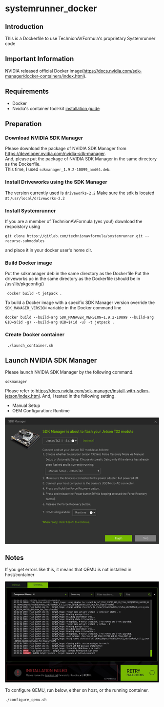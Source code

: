 # systemrunner_docker

## Introduction

This is a Dockerfile to use TechnionAVFormula's proprietary Systemrunner code 

## Important Information

NVIDIA released official Docker image(<https://docs.nvidia.com/sdk-manager/docker-containers/index.html>).

## Requirements

* Docker
* Nvidia's container tool-kit [installation guide](https://docs.nvidia.com/datacenter/cloud-native/container-toolkit/install-guide.html)

## Preparation

### Download NVIDIA SDK Manager

Please download the package of NVIDIA SDK Manager from <https://developer.nvidia.com/nvidia-sdk-manager>.  
And, please put the package of NVIDIA SDK Manager in the same directory as the Dockerfile.  
This time, I used `sdkmanager_1.9.2-10899_amd64.deb`.

### Install Driveworks using the SDK Manager

The version currently used is `driveworks-2.2` Make sure the sdk is located at `/usr/local/driveworks-2.2`

### Install Systemrunner 

If you are a member of TechnionAVFormula (yes you!) download the respoistory using 

```
git clone https://gitlab.com/technionavformula/systemrunner.git --recurse-submodules
```
and place it in your docker user's home dir.

### Build Docker image
Put the sdkmanager deb in the same directory as the Dockerfile
Put the driveworks.pc in the same directory as the Dockerfile (should be in /usr/lib/pkgconfig/)

```
 docker build -t jetpack .
```

To build a Docker image with a specific SDK Manager version override the ``SDK_MANAGER_VERSION`` variable in the Docker command line

```
docker build --build-arg SDK_MANAGER_VERSION=1.9.2-10899 --build-arg GID=$(id -g) --build-arg UID=$(id -u) -t jetpack .
```

### Create Docker container

```
 ./launch_container.sh
```

## Launch NVIDIA SDK Manager

Please launch NVIDIA SDK Manager by the following command.

```
sdkmanager
```

Please refer to <https://docs.nvidia.com/sdk-manager/install-with-sdkm-jetson/index.html>.
And, I tested in the following setting.

* Manual Setup
* OEM Configuration: Runtime

![](image/jetson-os-flash-setting.png)

## Notes

If you get errors like this, it means that QEMU is not installed in host/container

![](image/filesystem-error.png)

To configure QEMU, run below, either on host, or the running container.

```shell
./configure_qemu.sh
```
